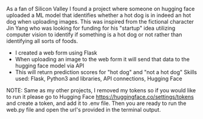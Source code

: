 As a fan of Silicon Valley I found a project where someone on hugging face uploaded a ML model that identifies whether a hot dog is in indeed an hot dog when uploading images. 
This was inspired from the fictional character Jin Yang who was looking for funding for his "startup" idea utilizing computer vision to identify if something is a hot dog or not rather than identifying all sorts of foods.

- I created a web form using Flask
- When uploading an image to the web form it will send that data to the hugging face model via API
- This will return prediction scores for "hot dog" and "not a hot dog"
Skills used: Flask, Python3 and libraries, API connections, Hugging Face

NOTE: Same as my other projects, I removed my tokens so if you would like to run it please go to Hugging Face https://huggingface.co/settings/tokens and create a token, and add it to .env file. Then you are ready to run the web.py file and open the url's provided in the terminal output.
